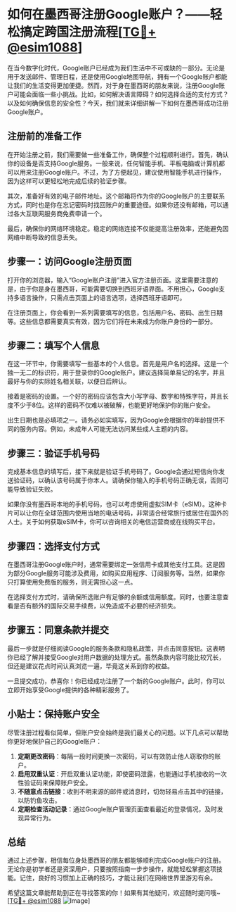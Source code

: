 # 如何在墨西哥注册Google账户？——轻松搞定跨国注册流程[[TG💪+ @esim1088](https://t.me/s/esim1088)]

在当今数字化时代，Google账户已经成为我们生活中不可或缺的一部分。无论是用于发送邮件、管理日程，还是使用Google地图导航，拥有一个Google账户都能让我们的生活变得更加便捷。然而，对于身在墨西哥的朋友来说，注册Google账户可能会面临一些小挑战。比如，如何解决语言障碍？如何选择合适的支付方式？以及如何确保信息的安全性？今天，我们就来详细讲解一下如何在墨西哥成功注册Google账户。

## 注册前的准备工作

在开始注册之前，我们需要做一些准备工作，确保整个过程顺利进行。首先，确认你的设备是否支持Google服务。一般来说，任何智能手机、平板电脑或计算机都可以用来注册Google账户。不过，为了方便起见，建议使用智能手机进行操作，因为这样可以更轻松地完成后续的验证步骤。

其次，准备好有效的电子邮件地址。这个邮箱将作为你的Google账户的主要联系方式，同时也是你在忘记密码时找回账户的重要途径。如果你还没有邮箱，可以通过各大互联网服务商免费申请一个。

最后，确保你的网络环境稳定。稳定的网络连接不仅能提高注册效率，还能避免因网络中断导致的信息丢失。

## 步骤一：访问Google注册页面

打开你的浏览器，输入“Google账户注册”进入官方注册页面。这里需要注意的是，由于你是身在墨西哥，可能需要切换到西班牙语界面。不用担心，Google支持多语言操作，只需点击页面上的语言选项，选择西班牙语即可。

在注册页面上，你会看到一系列需要填写的信息，包括用户名、密码、出生日期等。这些信息都需要真实有效，因为它们将在未来成为你账户身份的一部分。

## 步骤二：填写个人信息

在这一环节中，你需要填写一些基本的个人信息。首先是用户名的选择。这是一个独一无二的标识符，用于登录你的Google账户。建议选择简单易记的名字，并且最好与你的实际姓名相关联，以便日后辨认。

接着是密码的设置。一个好的密码应该包含大小写字母、数字和特殊字符，并且长度不少于8位。这样的密码不仅难以被破解，也能更好地保护你的账户安全。

出生日期也是必填项之一。请务必如实填写，因为Google会根据你的年龄提供不同的服务内容。例如，未成年人可能无法访问某些成人主题的内容。

## 步骤三：验证手机号码

完成基本信息的填写后，接下来就是验证手机号码了。Google会通过短信向你发送验证码，以确认该号码属于你本人。请确保你输入的手机号码正确无误，否则可能导致验证失败。

如果你没有墨西哥本地的手机号码，也可以考虑使用虚拟SIM卡（eSIM）。这种卡片可以让你在全球范围内使用当地的电话号码，非常适合经常旅行或居住在国外的人士。关于如何获取eSIM卡，你可以咨询相关的电信运营商或在线购买平台。

## 步骤四：选择支付方式

在墨西哥注册Google账户时，通常需要绑定一张信用卡或其他支付工具。这是因为部分Google服务可能涉及费用，如购买应用程序、订阅服务等。当然，如果你只打算使用免费版的服务，则无需担心这一点。

在选择支付方式时，请确保所选账户有足够的余额或信用额度。同时，也要注意查看是否有额外的国际交易手续费，以免造成不必要的经济损失。

## 步骤五：同意条款并提交

最后一步就是仔细阅读Google的服务条款和隐私政策，并点击同意按钮。这表明你已经了解并接受Google对用户数据的处理方式。虽然条款内容可能比较冗长，但还是建议花点时间认真浏览一遍，毕竟这关系到你的权益。

一旦提交成功，恭喜你！你已经成功注册了一个新的Google账户。此时，你可以立即开始享受Google提供的各种精彩服务了。

## 小贴士：保持账户安全

尽管注册过程看似简单，但账户安全始终是我们最关心的问题。以下几点可以帮助你更好地保护自己的Google账户：

1. **定期更改密码**：每隔一段时间更换一次密码，可以有效防止他人窃取你的账户。
2. **启用双重认证**：开启双重认证功能，即使密码泄露，也能通过手机接收的一次性验证码来保障账户安全。
3. **不随意点击链接**：收到不明来源的邮件或消息时，切勿轻易点击其中的链接，以防钓鱼攻击。
4. **定期检查活动记录**：通过Google账户管理页面查看最近的登录情况，及时发现异常行为。

## 总结

通过上述步骤，相信每位身处墨西哥的朋友都能够顺利完成Google账户的注册。无论你是初学者还是资深用户，只要按照指南一步步操作，就能轻松掌握这项技能。记住，良好的习惯加上正确的技巧，才能让我们在网络世界里游刃有余。

希望这篇文章能帮助到正在寻找答案的你！如果有其他疑问，欢迎随时提问哦~ [[TG💪+ @esim1088](https://t.me/s/esim1088) ![Image](https://i.postimg.cc/4NQfJmqS/Snipaste-2025-05-13-00-14-12.png)]